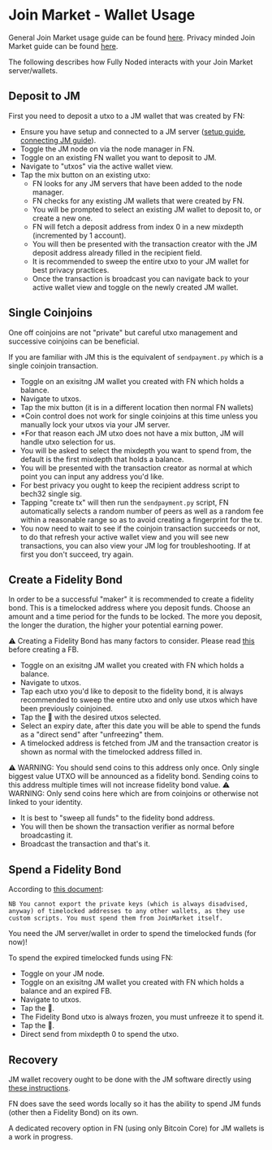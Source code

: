 # Join Market - Wallet Usage

General Join Market usage guide can be found [here](https://github.com/JoinMarket-Org/joinmarket-clientserver/blob/master/docs/USAGE.md).
Privacy minded Join Market guide can be found [here](https://github.com/openoms/bitcoin-tutorials/blob/master/joinmarket/joinmarket_private_flow.md).

The following describes how Fully Noded interacts with your Join Market server/wallets.

## Deposit to JM

First you need to deposit a utxo to a JM wallet that was created by FN:
- Ensure you have setup and connected to a JM server ([setup guide](ccc), [connecting JM guide]()).
- Toggle the JM node on via the node manager in FN.
- Toggle on an existing FN wallet you want to deposit to JM.
- Navigate to "utxos" via the active wallet view.
- Tap the mix button on an existing utxo:
    - FN looks for any JM servers that have been added to the node manager.
    - FN checks for any existing JM wallets that were created by FN.
    - You will be prompted to select an existing JM wallet to deposit to, or create a new one.
    - FN will fetch a deposit address from index 0 in a new mixdepth (incremented by 1 account).
    - You will then be presented with the transaction creator with the JM deposit address already filled in the recipient field.
    - It is recommended to sweep the entire utxo to your JM wallet for best privacy practices.
    - Once the transaction is broadcast you can navigate back to your active wallet view and toggle on the newly created JM wallet.
    
## Single Coinjoins

One off coinjoins are not "private" but careful utxo management and successive coinjoins can be beneficial.

If you are familiar with JM this is the equivalent of `sendpayment.py` which is a single coinjoin transaction.
- Toggle on an exisitng JM wallet you created with FN which holds a balance.
- Navigate to utxos.
- Tap the mix button (it is in a different location then normal FN wallets)
- *Coin control does not work for single coinjoins at this time unless you manually lock your utxos via your JM server.
- *For that reason each JM utxo does not have a mix button, JM will handle utxo selection for us.
- You will be asked to select the mixdepth you want to spend from, the default is the first mixdepth that holds a balance.
- You will be presented with the transaction creator as normal at which point you can input any address you'd like.
- For best privacy you ought to keep the recipient address script to bech32 single sig.
- Tapping "create tx" will then run the `sendpayment.py` script, FN automatically selects a random number of peers as well as a random fee within a reasonable range so as to avoid creating a fingerprint for the tx.
- You now need to wait to see if the coinjoin transaction succeeds or not, to do that refresh your active wallet view and you will see new transactions, you can also view your JM log for troubleshooting. If at first you don't succeed, try again.

## Create a Fidelity Bond

In order to be a successful "maker" it is recommended to create a fidelity bond. This is a timelocked address where you deposit funds. 
Choose an amount and a time period for the funds to be locked. The more you deposit, the longer the duration, the higher your potential earning power.

⚠️ Creating a Fidelity Bond has many factors to consider. Please read [this](https://github.com/JoinMarket-Org/joinmarket-clientserver/blob/master/docs/fidelity-bonds.md) before creating a FB.

- Toggle on an exisitng JM wallet you created with FN which holds a balance.
- Navigate to utxos.
- Tap each utxo you'd like to deposit to the fidelity bond, it is always recommended to sweep the entire utxo and only use utxos which have been previously coinjoined.
- Tap the 􀗕 with the desired utxos selected.
- Select an expiry date, after this date you will be able to spend the funds as a "direct send" after "unfreezing" them.
- A timelocked address is fetched from JM and the transaction creator is shown as normal with the timelocked address filled in.

⚠️ WARNING: You should send coins to this address only once. Only single biggest value UTXO will be announced as a fidelity bond. Sending coins to this address multiple times will not increase fidelity bond value. 
⚠️ WARNING: Only send coins here which are from coinjoins or otherwise not linked to your identity.

- It is best to "sweep all funds" to the fidelity bond address.
- You will then be shown the transaction verifier as normal before broadcasting it.
- Broadcast the transaction and that's it.

## Spend a Fidelity Bond

According to [this document](https://github.com/JoinMarket-Org/joinmarket-clientserver/blob/7ed57d17ca52cc4a18d985db6f1da352d07c8357/docs/fidelity-bonds.md?plain=1#L154):
```
NB You cannot export the private keys (which is always disadvised, anyway) of timelocked addresses to any other wallets, as they use custom scripts. You must spend them from JoinMarket itself.
```
You need the JM server/wallet in order to spend the timelocked funds (for now)!

To spend the expired timelocked funds using FN: 
- Toggle on your JM node.
- Toggle on an exisitng JM wallet you created with FN which holds a balance and an expired FB.
- Navigate to utxos.
- Tap the 􀗕.
- The Fidelity Bond utxo is always frozen, you must unfreeze it to spend it.
- Tap the 􀗕.
- Direct send from mixdepth 0 to spend the utxo.

## Recovery

JM wallet recovery ought to be done with the JM software directly using [these instructions](https://github.com/JoinMarket-Org/joinmarket-clientserver/blob/master/docs/USAGE.md#recovering-a-wallet-from-mnemonic).

FN does save the seed words locally so it has the ability to spend JM funds (other then a Fidelity Bond) on its own.

A dedicated recovery option in FN (using only Bitcoin Core) for JM wallets is a work in progress.



